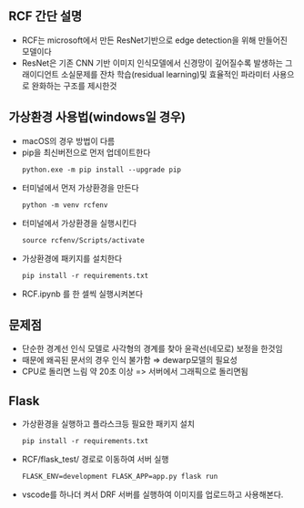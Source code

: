 ## RCF 간단 설명
- RCF는 microsoft에서 만든 ResNet기반으로 edge detection을 위해 만들어진 모델이다
- ResNet은 기존 CNN 기반 이미지 인식모델에서 신경망이 깊어질수록 발생하는 그래이디언트 소실문제를 잔차 학습(residual learning)및 효율적인 파라미터 사용으로 완화하는 구조를 제시한것

## 가상환경 사용법(windows일 경우)
- macOS의 경우 방법이 다름
- pip을 최신버전으로 먼저 업데이트한다
  ```
  python.exe -m pip install --upgrade pip
  ```
- 터미널에서 먼저 가상환경을 만든다
  ```
  python -m venv rcfenv
  ```
- 터미널에서 가상환경을 실행시킨다
  ```
  source rcfenv/Scripts/activate
  ```
- 가상환경에 패키지를 설치한다
  ```
  pip install -r requirements.txt
  ```
- RCF.ipynb 를 한 셀씩 실행시켜본다

## 문제점
- 단순한 경계선 인식 모델로 사각형의 경계를 찾아 윤곽선(네모로) 보정을 한것임
- 때문에 왜곡된 문서의 경우 인식 불가함 ⇒ dewarp모델의 필요성
- CPU로 돌리면 느림 약 20초 이상 => 서버에서 그래픽으로 돌리면됨

## Flask
- 가상환경을 실행하고 플라스크등 필요한 패키지 설치 
  ```
  pip install -r requirements.txt
  ```
- RCF/flask_test/ 경로로 이동하여 서버 실행
  ```
  FLASK_ENV=development FLASK_APP=app.py flask run
  ```
- vscode를 하나더 켜서 DRF 서버를 실행하여 이미지를 업로드하고 사용해본다.